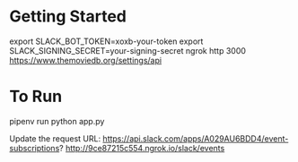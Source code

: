 # Getting Started
export SLACK_BOT_TOKEN=xoxb-your-token
export SLACK_SIGNING_SECRET=your-signing-secret
ngrok http 3000
https://www.themoviedb.org/settings/api

# To Run
pipenv run python app.py

Update the request URL: https://api.slack.com/apps/A029AU6BDD4/event-subscriptions?
http://9ce87215c554.ngrok.io/slack/events

